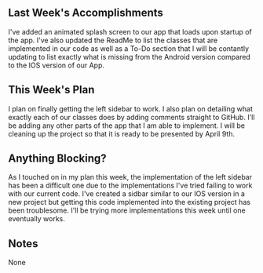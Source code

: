 ## Last Week's Accomplishments

I've added an animated splash screen to our app that loads upon startup of the app. I've also updated
the ReadMe to list the classes that are implemented in our code as well as a To-Do section that I 
will be contantly updating to list exactly what is missing from the Android version compared to the 
IOS version of our App.

## This Week's Plan

I plan on finally getting the left sidebar to work. I also plan on detailing what exactly each of our 
classes does by adding comments straight to GitHub. I'll be adding any other parts of the app that 
I am able to implement. I will be cleaning up the project so that it is ready to be presented by 
April 9th.

## Anything Blocking?

As I touched on in my plan this week, the implementation of the left sidebar has been a difficult 
one due to the implementations I've tried failing to work with our current code. I've created a 
sidbar similar to our IOS version in a new project but getting this code implemented into the 
existing project has been troublesome. I'll be trying more implementations this week until one 
eventually works.

## Notes

None
